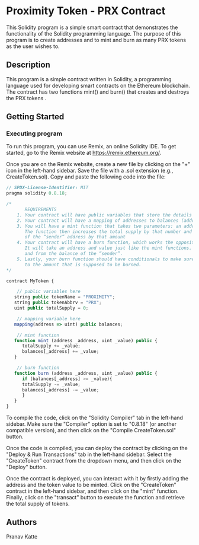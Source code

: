 # Proximity Token - PRX Contract

This Solidity program is a simple smart contract that demonstrates the functionality of the Solidity programming language. The purpose of this program is to create addresses and to mint and burn as many PRX tokens as the user wishes to.

## Description

This program is a simple contract written in Solidity, a programming language used for developing smart contracts on the Ethereum blockchain. The contract has two functions mint() and burn() that creates and destroys the PRX tokens .

## Getting Started

### Executing program

To run this program, you can use Remix, an online Solidity IDE. To get started, go to the Remix website at https://remix.ethereum.org/.

Once you are on the Remix website, create a new file by clicking on the "+" icon in the left-hand sidebar. Save the file with a .sol extension (e.g., CreateToken.sol). Copy and paste the following code into the file:

```javascript
// SPDX-License-Identifier: MIT
pragma solidity 0.8.18;

/*
       REQUIREMENTS
    1. Your contract will have public variables that store the details about your coin (Token Name, Token Abbrv., Total Supply)
    2. Your contract will have a mapping of addresses to balances (address => uint)
    3. You will have a mint function that takes two parameters: an address and a value. 
       The function then increases the total supply by that number and increases the balance 
       of the “sender” address by that amount
    4. Your contract will have a burn function, which works the opposite of the mint function, as it will destroy tokens. 
       It will take an address and value just like the mint functions. It will then deduct the value from the total supply 
       and from the balance of the “sender”.
    5. Lastly, your burn function should have conditionals to make sure the balance of "sender" is greater than or equal 
       to the amount that is supposed to be burned.
*/

contract MyToken {

    // public variables here
   string public tokenName = "PROXIMITY";
   string public tokenAbbrv = "PRX";
   uint public totalSupply = 0;

    // mapping variable here
   mapping(address => uint) public balances;

    // mint function
   function mint (address _address, uint _value) public {
      totalSupply += _value;
      balances[_address] += _value;
   }

    // burn function
   function burn (address _address, uint _value) public {
      if (balances[_address] >= _value){
      totalSupply -= _value;
      balances[_address] -= _value;
      }
   }
}
```

To compile the code, click on the "Solidity Compiler" tab in the left-hand sidebar. Make sure the "Compiler" option is set to "0.8.18" (or another compatible version), and then click on the "Compile CreateToken.sol" button.

Once the code is compiled, you can deploy the contract by clicking on the "Deploy & Run Transactions" tab in the left-hand sidebar. Select the "CreateToken" contract from the dropdown menu, and then click on the "Deploy" button.

Once the contract is deployed, you can interact with it by firstly adding the address and the token value to be minted. Click on the "CreateToken" contract in the left-hand sidebar, and then click on the "mint" function. Finally, click on the "transact" button to execute the function and retrieve the total supply of tokens.

## Authors

Pranav Katte
